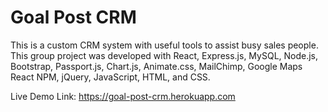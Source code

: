 # Goal Post CRM
This is a custom CRM system with useful tools to assist busy sales people. This group project was developed with React, Express.js, MySQL, Node.js, Bootstrap, Passport.js, Chart.js, Animate.css, MailChimp, Google Maps React NPM, jQuery, JavaScript, HTML, and CSS. 

Live Demo Link: https://goal-post-crm.herokuapp.com
